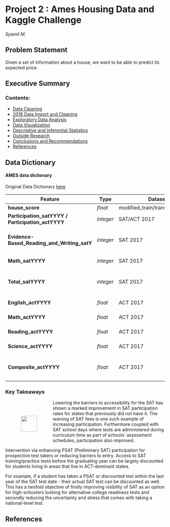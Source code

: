 # Project 2 : Ames Housing Data and Kaggle Challenge

_Syamil M._


## Problem Statement

Given a set of information about a house, we want to be able to predict its expected price.

## Executive Summary



### Contents:

- [Data Cleaning](#Data-Import-and-Cleaning)
- [2018 Data Import and Cleaning](#2018-Data-Import-and-Cleaning)
- [Exploratory Data Analysis](#Exploratory-Data-Analysis)
- [Data Visualization](#Visualize-the-data)
- [Descriptive and Inferential Statistics](#Descriptive-and-Inferential-Statistics)
- [Outside Research](#Outside-Research)
- [Conclusions and Recommendations](#Conclusions-and-Recommendations)
- [References](#References)


## Data Dictionary

#### AMES data dictionary

Original Data Dictionary [here](http://jse.amstat.org/v19n3/decock/DataDocumentation.txt)

|Feature|Type|Dataset|Description|
|---|---|---|---|
|**house_score**|*float*|modified_train/transformed_train|Name of US State| 
|**Participation_satYYYY / Participation_actYYYY**|*integer*|SAT/ACT 2017|Participation rate of students in percentages| 
|**Evidence-Based_Reading_and_Writing_satY**|*integer*|SAT 2017|Score for Evidenced Based Reading and Writing Component of SAT (maximum is 800)| 
|**Math_satYYYY**|*integer*|SAT 2017|Score for Math Component of SAT (maximum is 800)| 
|**Total_satYYYY**|*integer*|SAT 2017|Total Score computed as a sum of Evidence-Based Reading and Writing and Math (maximum is 1600)| 
|**English_actYYYY**|*float*|ACT 2017|Score for English Component (Scaled between 1 and 36)|
|**Math_actYYYY**|*float*|ACT 2017|Score for Math Component (Scaled between 1 and 36)|
|**Reading_actYYYY**|*float*|ACT 2017|Score for Reading Component (Scaled between 1 and 36)|
|**Science_actYYYY**|*float*|ACT 2017|Score for Science Component (Scaled between 1 and 36)|
|**Composite_actYYYY**|*float*|ACT 2017|Average Score of English/Math/Reading/Science Components (Scaled between 1 and 36)|

### Key Takeaways

<img src="./img/illinois.png" style="float: left; margin: 50px; height: 50px"/>

Lowering the barriers to accessibility for the SAT has shown a marked improvement in SAT participation rates for states that previously did not have it. The waiving of SAT fees is one such example of increasing participation. Furthermore coupled with SAT school days where tests are administered during curriculum time as part of schools' assessment schedules, participation also improved.

Intervention via enhancing PSAT (Preliminary SAT) participation for prospective test takers or reducing barriers to entry. Access to SAT training/practice tests before the graduating year can be largely discounted for students living in areas that live in ACT-dominant states. 

For example, if a student has taken a PSAT or discounted test within the last year of the SAT test date - their actual SAT test can be discounted as well. This has a twofold objective of firstly improving visibility of SAT as an option for high-schoolers looking for alternative college readiness tests and secondly reducing the uncertainty and stress that comes with taking a national-level test.

## References

